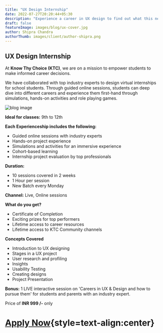 ```yaml
---
title: "UX Design Internship"
date: 2022-07-27T20:20:44+05:30
description: "Experience a career in UX design to find out what this new age career entails."
draft: false
featureImage: images/blog/ux-cover.jpg
author: Shipra Chandra
authorThumb: images/client/author-shipra.png
---
```


## UX Design Internship

At __Know Thy Choice (KTC)__, we are on a mission to empower students to make informed career decisions.

We have collaborated with top industry experts to design virtual internships for school students. Through guided online sessions, students can deep dive into different careers and experience them first-hand through simulations, hands-on activities and role playing games.

![blog image](/images/blog/ux-post-1.jpg)


__Ideal for classes:__ 9th to 12th

__Each Experienceship includes the following:__
- Guided online sessions with industry experts 
- Hands-on project experience
- Simulations and activities for an immersive experience
- Cohort-based learning
- Internship project evaluation by top professionals

__Duration:__
- 10 sessions covered in 2 weeks
- 1 Hour per session
- New Batch every Monday

__Channel:__ Live, Online sessions

__What do you get?__
- Certificate of Completion
- Exciting prizes for top performers
- Lifetime access to career resources 
- Lifetime access to KTC Community channels


__Concepts Covered__
- Introduction to UX designing
- Stages in a UX project
- User research and profiling
- Insights
- Usability Testing
- Creating designs
- Project Presentation

__Bonus:__  1 LIVE interactive session on 'Careers in UX & Design and how to pursue them' for students and parents with an industry expert.

Price of **INR 999 /-** only

# [Apply Now](https://rzp.io/l/knowthychoice-uxdesign){style=text-align:center}
